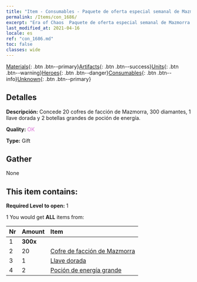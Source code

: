 ```yaml
---
title: "Item - Consumables - Paquete de oferta especial semanal de Mazmorra C"
permalink: /Items/con_1686/
excerpt: "Era of Chaos  Paquete de oferta especial semanal de Mazmorra C"
last_modified_at: 2021-04-16
locale: es
ref: "con_1686.md"
toc: false
classes: wide
---
```

 [Materials](/es/Items/){: .btn .btn--primary}[Artifacts](/es/Items/Artifacts/){: .btn .btn--success}[Units](/es/Items/Units/){: .btn .btn--warning}[Heroes](/es/Items/Heroes/){: .btn .btn--danger}[Consumables](/es/Items/Consumables/){: .btn .btn--info}[Unknown](/es/Items/Unknown/){: .btn .btn--primary}

## Detalles
 **Descripción:** Concede 20 cofres de facción de Mazmorra, 300 diamantes, 1 llave dorada y 2 botellas grandes de poción de energía.

 **Quality:** <span style="color: #DA70D6">OK</span>

 **Type:** Gift

## Gather

  None

## This item contains:

 **Required Level to open:** 1

 1 You would get **ALL** items  from:

  | Nr | Amount |     Item    |
  |:---|:-------|:------------|
  | 1 |  **300x** | <i class="fas fa-gem"/> |  | 
  | 2 | 20 | [Cofre de facción de Mazmorra](/es/Items/con_1276/) |  | 
  | 3 | 1 | [Llave dorada](/es/Items/con_783/) |  | 
  | 4 | 2 | [Poción de energía grande](/es/Items/con_706/) |  | 

